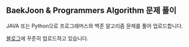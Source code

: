 

## **BaekJoon & Programmers Algorithm 문제 풀이**
JAVA 또는 Python으로 프로그래머스와 백준 알고리즘 문제를 풀어 업로드합니다.

[블로그](https://blog.naver.com/wintersnow3)에 꾸준히 업로드하고 있습니다.

